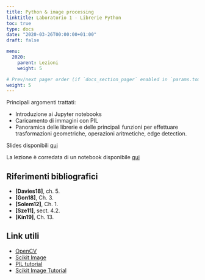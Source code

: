 ```yaml
---
title: Python & image processing
linktitle: Laboratorio 1 - Librerie Python
toc: true
type: docs
date: "2020-03-26T00:00:00+01:00"
draft: false

menu:
  2020:
    parent: Lezioni
    weight: 5

# Prev/next pager order (if `docs_section_pager` enabled in `params.toml`)
weight: 5
---
```



Principali argomenti trattati:

- Introduzione ai Jupyter notebooks
- Caricamento di immagini con PIL
- Panoramica delle librerie e delle principali funzioni per effettuare trasformazioni geometriche, operazioni aritmetiche, edge detection. 

Slides disponibili [qui](../pdf/es01_imageloading.pdf)

La lezione è corredata di un notebook disponibile [qui](https://github.com/gmanco/cv_notebooks/blob/master/labs_lecture/lab01)



## Riferimenti bibliografici

- **[Davies18]**, ch. 5. 
- **[Gon18]**, Ch. 3. 
- **[Solem12]**, Ch. 1.
- **[Sze11]**, sect. 4.2.
- **[Kin19]**, Ch. 13.

## Link utili

- [OpenCV](https://docs.opencv.org/master/index.html)
- [Scikit Image](https://scikit-image.org/docs/stable/api/api.html)
- [PIL tutorial](https://pillow.readthedocs.io/en/stable/handbook/tutorial.html)
- [Scikit Image Tutorial](https://github.com/scikit-image/skimage-tutorials)

